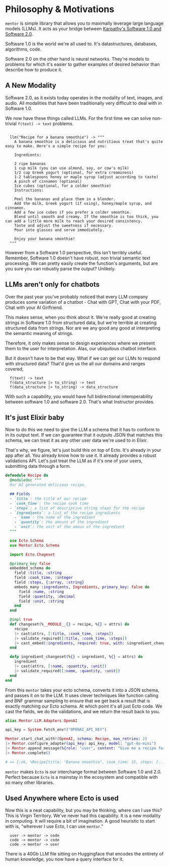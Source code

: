 # Philosophy & Motivations

`mentor` is simple library that allows you to maximally leverage large language models (LLMs).
It acts as your bridge between [Karpathy's Software 1.0 and Software 2.0](https://karpathy.medium.com/software-2-0-a64152b37c35).

Software 1.0 is the world we're all used to. 
It's datastructures, databases, algorithms, code.

Software 2.0 on the other hand is neural networks.
They're models to problems for which it's easier to gather examples of desired behavior than describe how to produce it.

## A New Modality

Software 2.0, as it exists today operates in the modality of text, images, and audio.
All modalities that have been traditionally very difficult to deal with in Software 1.0.

We now have these things called LLMs.
For the first time we can solve non-trivial `f(text) -> text` problems.

```

  llm("Recipe for a banana smoothie") -> """
    A banana smoothie is a delicious and nutritious treat that's quite easy to make. Here's a simple recipe for you:

    Ingredients:

    2 ripe bananas
    1 cup milk (you can use almond, soy, or cow's milk)
    1/2 cup Greek yogurt (optional, for extra creaminess)
    1-2 tablespoons honey or maple syrup (adjust according to taste)
    A pinch of cinnamon (optional)
    Ice cubes (optional, for a colder smoothie)
    Instructions:

    Peel the bananas and place them in a blender.
    Add the milk, Greek yogurt (if using), honey/maple syrup, and cinnamon.
    Add a few ice cubes if you prefer a colder smoothie.
    Blend until smooth and creamy. If the smoothie is too thick, you can add a little more milk to reach your desired consistency.
    Taste and adjust the sweetness if necessary.
    Pour into glasses and serve immediately.

    Enjoy your banana smoothie!
  """

```

However from a Software 1.0 perspective, this isn't terribly useful.
Remember, Software 1.0 doesn't have robust, non trivial semantic text processing.
We can pretty easily create the function's arguments, but are you sure you can robustly parse the output? Unlikely.

## LLMs aren't only for chatbots

Over the past year you've probably noticed that every LLM company produces some variation of a chatbot -
Chat with GPT, Chat with your PDF, Chat with your AI Girlfriend.

This makes sense, when you think about it.
We're really good at creating strings in Software 1.0 from structured data, but we're terrible at creating structured data from strings.
Nor are we any good any good at interpreting the semantic meaning of strings.

Therefore, it only makes sense to design experiences where we present them to the user for interpretation.
Alas, our ubiquitous chatbot interface.

But it doesn't have to be that way. 
What if we can get our LLMs to respond with structured data?
That'd give us the all our domains and ranges covered,

```
  f(text) -> text
  f(data_structure |> to_string) -> text
  f(data_structure |> to_string) -> data_structure
```

With such a capability, you would have full bidirectional interoperability between software 1.0 and software 2.0. 
That's what Instructor provides. 

## It's just Elixir baby

Now to do this we need to give the LLM a schema that it has to conform to in its output text. 
If we can guarantee that it outputs JSON that matches this schema, we can treat it as any other user data we're used to in Elixir.

That's why, we figure, let's just build this on top of Ecto. It's already in your app after all.
You already know how to use it.
It already provides a robust validations API.
Let's just treat the LLM as if it's one of your users, submitting data through a form.

```elixir
defmodule Recipe do
  @moduledoc """
  Our AI generated delicious recipe.

  ## Fields
  - `title`: the title of our recipe
  - `cook_time`: the recipe cook time
  - `steps`: a list of descriptive string steps for the recipe
  - `ingredients`: a list of the recipe ingredients
    - `name`: the name of the ingredient
    - `quantity`: the amount of the ingredient
    - `unit`: the unit of the amoun of the ingredient
  """

  use Ecto.Schema
  use Mentor.Ecto.Schema

  import Ecto.Chageset

  @primary_key false
  embedded_schema do 
    field :title, :string
    field :cook_time, :integer
    field :steps, {:array, :string}
    embeds_many :ingredients, Ingredients, primary_key: false do
      field :name, :string
      field :quantity, :decimal
      field :unit, :string
    end
  end

  @impl true
  def changeset(%__MODULE__{} = recipe, %{} = attrs) do
    recipe
    |> cast(attrs, [:title, :cook_time, :steps])
    |> validate_required([:title, :cook_time, :steps])
    |> cast_embed(:ingredients, required: true, with: &ingredient_changeset/2)
  end

  defp ingredient_changeset(%{} = ingredient, %{} = attrs) do
    ingredient
    |> cast(attrs, [:name, :quantity, :unit])
    |> validate_required([:name, :quantity, :unit])
  end
end
```

From this `mentor` takes your ecto schema, converts it into a JSON schema, and passes it on to the LLM.
It uses clever techniques like function calling and BNF grammar sampling to ensure that we get back a result that is exactly matching our Ecto schema.
At which point it's all just Ecto code.
We cast the fields, we do the validations, and we return the result back to you.

```elixir
alias Mentor.LLM.Adapters.OpenAI

api_key = System.fetch_env!("OPENAI_API_KEY")

Mentor.start_chat_with!(OpenAI, schema: Recipe, max_retries: 2)
|> Mentor.configure_adapter(api_key: api_key, model: "gpt-4o-mini")
|> Mentor.append_message(%{role: "user", content: "Give me a recipe for a banana smoothie" })
|> Mentor.complete()

# => {:ok, %Recipe{title: "Banana smoothie", cook_time: 15, steps: [...]}
```

`mentor` makes `Ecto` is our interchange format between Software 1.0 and 2.0.
Perfect because `Ecto` is a mainstay in the ecosystem and compatible with so many other libraries. 

## Used Anywhere where Ecto is used

Now this is a neat capability, but you may be thinking, where can I use this?  
This is Virgin Territory. We've never had this capability. It is a new modality in computing.
It will require a bit of imagination.
A good heuristic to start with is, "wherever I use Ecto, I can use `mentor`." 

```
  user -> mentor -> code
  code -> mentor -> code
  code -> mentor -> user
```

There is a 40Gb LLM file sitting on Huggingface that encodes the entirety of human knowledge, you now have a query interface for it.
